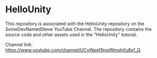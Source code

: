 # HelloUnity
This repository is associated with the HelloUnity repository on the SomeDevNamedSteve YouTube Channel.
The repository contains the source code and other assets used in the "HelloUnity" tutorial.

Channel link: https://www.youtube.com/channel/UCyjNeef9nxjWmsInfu6xf_Q
